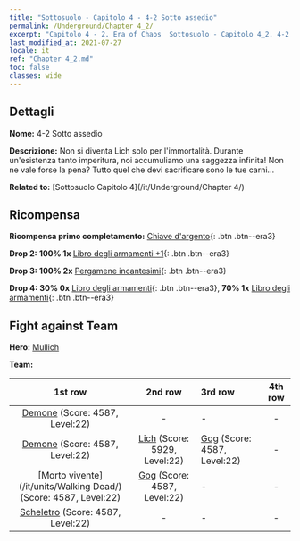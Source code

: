 ```yaml
---
title: "Sottosuolo - Capitolo 4 - 4-2 Sotto assedio"
permalink: /Underground/Chapter 4_2/
excerpt: "Capitolo 4 - 2. Era of Chaos  Sottosuolo - Capitolo 4_2. 4-2 Sotto assedio"
last_modified_at: 2021-07-27
locale: it
ref: "Chapter 4_2.md"
toc: false
classes: wide
---
```


## Dettagli

 **Nome:** 4-2 Sotto assedio

 **Descrizione:** Non si diventa Lich solo per l'immortalità. Durante un'esistenza tanto imperitura, noi accumuliamo una saggezza infinita! Non ne vale forse la pena? Tutto quel che devi sacrificare sono le tue carni...

 **Related to:** [Sottosuolo Capitolo 4](/it/Underground/Chapter 4/)

## Ricompensa

 **Ricompensa primo completamento:** [Chiave d'argento](/ItemsIT/con_693/){: .btn .btn--era3}

 **Drop 2:** **100% 1x** [Libro degli armamenti +1](/ItemsIT/mat_25/){: .btn .btn--era3}

 **Drop 3:** **100% 2x** [Pergamene incantesimi](/ItemsIT/con_694/){: .btn .btn--era3}

 **Drop 4:** **30% 0x** [Libro degli armamenti](/ItemsIT/mat_18/){: .btn .btn--era3}, **70% 1x** [Libro degli armamenti](/ItemsIT/mat_18/){: .btn .btn--era3}


## Fight against Team
 **Hero:** [Mullich](/it/heroes/Mullich/)

 **Team:**


  | 1st row | 2nd row | 3rd row | 4th row |
  |:----:|:----:|:----|:----:|
  | [Demone](/it/units/Demon/) (Score: 4587, Level:22)  | - | - | - |
  | [Demone](/it/units/Demon/) (Score: 4587, Level:22)  | [Lich](/it/units/Lich/) (Score: 5929, Level:22)  | [Gog](/it/units/Gog/) (Score: 4587, Level:22)  | - |
  | [Morto vivente](/it/units/Walking Dead/) (Score: 4587, Level:22)  | [Gog](/it/units/Gog/) (Score: 4587, Level:22)  | - | - |
  | [Scheletro](/it/units/Skeleton/) (Score: 4587, Level:22)  | - | - | - |


